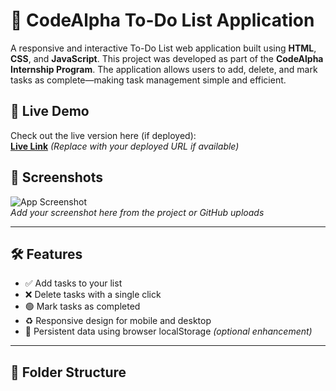 # 📝 CodeAlpha To-Do List Application

A responsive and interactive To-Do List web application built using **HTML**, **CSS**, and **JavaScript**. This project was developed as part of the **CodeAlpha Internship Program**. The application allows users to add, delete, and mark tasks as complete—making task management simple and efficient.

## 🚀 Live Demo

Check out the live version here (if deployed):  
**[Live Link](#)** *(Replace with your deployed URL if available)*

## 📸 Screenshots

![App Screenshot](https://user-images.githubusercontent.com/CHIRAG6002/your-screenshot.png)  
*Add your screenshot here from the project or GitHub uploads*

---

## 🛠️ Features

- ✅ Add tasks to your list
- ❌ Delete tasks with a single click
- 🟢 Mark tasks as completed
- ♻️ Responsive design for mobile and desktop
- 💾 Persistent data using browser localStorage *(optional enhancement)*

---

## 📁 Folder Structure

